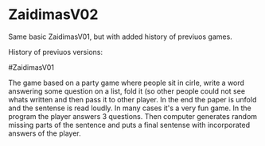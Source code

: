 # ZaidimasV02

Same basic ZaidimasV01, but with added history of previuos games.


History of previuos versions:

#ZaidimasV01

The game based on a party game where people sit in cirle, write a word answering some question on a list, fold it (so other people could not see whats written and then pass it to other player. In the end the paper is unfold and the sentense is read loudly. In many cases it's a very fun game. In the program the player answers 3 questions. Then computer generates random missing parts of the sentence and puts a final sentense with incorporated answers of the player.
